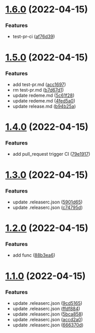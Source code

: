 # [1.6.0](https://github.com/yyzxw/test-ci/compare/v1.5.0...v1.6.0) (2022-04-15)


### Features

* test-pr-ci ([af76d39](https://github.com/yyzxw/test-ci/commit/af76d397e474ffa39d5bec37d006e0a06a7a2f0c))

# [1.5.0](https://github.com/yyzxw/test-ci/compare/v1.4.0...v1.5.0) (2022-04-15)


### Features

* add test-pr.md ([acc1697](https://github.com/yyzxw/test-ci/commit/acc16979fb737e418f5bb1041e082b5210cdd59f))
* rm test-pr.md ([b7d67d1](https://github.com/yyzxw/test-ci/commit/b7d67d1ed163c020776de53f4ea91876b638f535))
* update redeme.md ([5c61f28](https://github.com/yyzxw/test-ci/commit/5c61f281d99948db4921c88f9c9a6e22e47a1a8d))
* update redeme.md ([4fed5a0](https://github.com/yyzxw/test-ci/commit/4fed5a0ea329b22da047c6228032a5b714c49e24))
* update release.md ([b94b25a](https://github.com/yyzxw/test-ci/commit/b94b25a534a4440b0b468eaa47a1e1e64cf25e1e))

# [1.4.0](https://github.com/yyzxw/test-ci/compare/v1.3.0...v1.4.0) (2022-04-15)


### Features

* add pull_request trigger CI ([79e1917](https://github.com/yyzxw/test-ci/commit/79e1917df557660f6ddd6a0bc690a1d967b52cc6))

# [1.3.0](https://github.com/yyzxw/test-ci/compare/v1.2.0...v1.3.0) (2022-04-15)


### Features

* update .releaserc.json ([5901d65](https://github.com/yyzxw/test-ci/commit/5901d65058ece44053da5971a129bd2ea3226654))
* update .releaserc.json ([c74795d](https://github.com/yyzxw/test-ci/commit/c74795dfbefbe41a99b7f6442bdaac8dad1e49be))

# [1.2.0](https://github.com/yyzxw/test-ci/compare/v1.1.0...v1.2.0) (2022-04-15)


### Features

* add func ([88b3ea6](https://github.com/yyzxw/test-ci/commit/88b3ea649eded370754f8e81f035a8ac89446012))

# [1.1.0](https://github.com/yyzxw/test-ci/compare/v1.0.1...v1.1.0) (2022-04-15)


### Features

* update .releaserc.json ([9cd5165](https://github.com/yyzxw/test-ci/commit/9cd5165c422e78f83938f456cbc7663eb27c15e2))
* update .releaserc.json ([ffdf884](https://github.com/yyzxw/test-ci/commit/ffdf88407311c5f310c4d759b929dc02c96b0d00))
* update .releaserc.json ([5bca858](https://github.com/yyzxw/test-ci/commit/5bca8584ff21ef97acf091292e751190c61df5b7))
* update .releaserc.json ([accd2a0](https://github.com/yyzxw/test-ci/commit/accd2a0ea52017f3ff4532adb09460118c71321e))
* update .releaserc.json ([666370d](https://github.com/yyzxw/test-ci/commit/666370daebbe187b39a08b1322eb09f1ca3bcca8))
